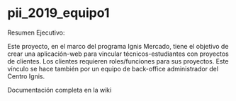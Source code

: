 # pii_2019_equipo1

Resumen Ejecutivo:

Este proyecto, en el marco del programa Ignis Mercado, tiene el objetivo de crear una aplicación-web para vincular técnicos-estudiantes 
con proyectos de clientes. Los clientes requieren roles/funciones para sus proyectos. Este vínculo se hace también por un equipo de 
back-office administrador del Centro Ignis.

Documentación completa en la wiki
